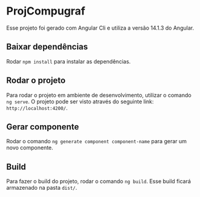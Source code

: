 # ProjCompugraf

Esse projeto foi gerado com Angular Cli e utiliza a versão 14.1.3 do Angular.

## Baixar dependências

Rodar `npm install` para instalar as dependências.

## Rodar o projeto

Para rodar o projeto em ambiente de desenvolvimento, utilizar o comando `ng serve`. O projeto pode ser visto através do seguinte link: `http://localhost:4200/`.

## Gerar componente

Rodar o comando `ng generate component component-name` para gerar um novo componente.

## Build

Para fazer o build do projeto, rodar o comando `ng build`. Esse build ficará armazenado na pasta `dist/`.